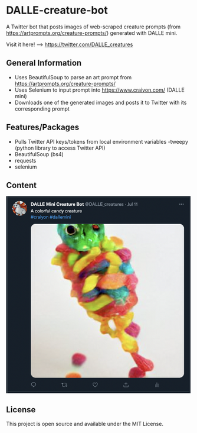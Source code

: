 # DALLE-creature-bot
A Twitter bot that posts images of web-scraped creature prompts (from https://artprompts.org/creature-prompts/) generated with DALLE mini.

Visit it here! --> https://twitter.com/DALLE_creatures 

## General Information
- Uses BeautifulSoup to parse an art prompt from https://artprompts.org/creature-prompts/
- Uses Selenium to input prompt into https://www.craiyon.com/ (DALLE mini)
- Downloads one of the generated images and posts it to Twitter with its corresponding prompt

## Features/Packages
- Pulls Twitter API keys/tokens from local environment variables
-tweepy (python library to access Twitter API)
- BeautifulSoup (bs4)
- requests
- selenium

## Content
<img src="content.png" width="500">

## License
This project is open source and available under the MIT License.

